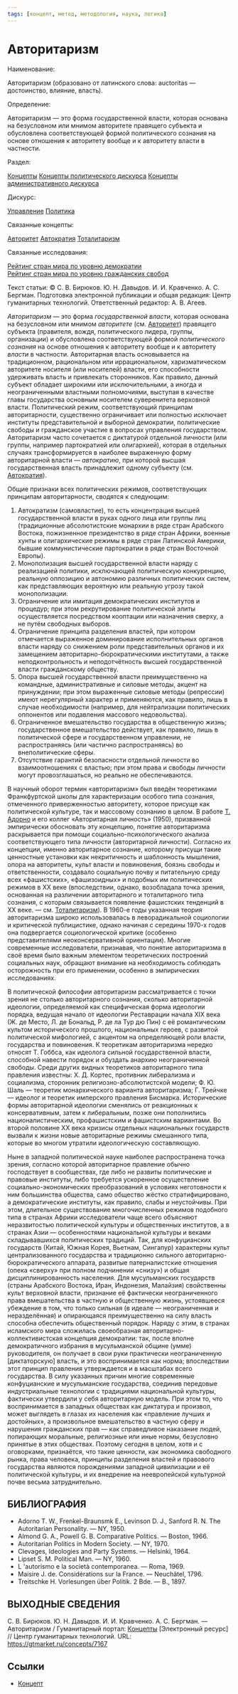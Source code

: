 ```yaml
---
tags: [концепт, метод, методология, наука, логика]
---
```

# Авторитаризм

Наименование:

Авторитаризм (образовано от латинского слова: auctoritas — достоинство, влияние, власть).

Определение:

Авторитаризм — это форма государственной власти, которая основана на безусловном или мнимом авторитете правящего субъекта и обусловлена соответствующей формой политического сознания на основе отношения к авторитету вообще и к авторитету власти в частности.

Раздел:

[Концепты](https://gtmarket.ru/concepts/)  [Концепты политического дискурса](https://gtmarket.ru/concepts/political-concepts) [Концепты административного дискурса](https://gtmarket.ru/concepts/administrative-concepts)

Дискурс:

[Управление](https://gtmarket.ru/concepts/6867) [Политика](https://gtmarket.ru/concepts/6865)

Связанные концепты:

[Авторитет](https://gtmarket.ru/concepts/7166) [Автократия](https://gtmarket.ru/concepts/7165) [Тоталитаризм](https://gtmarket.ru/concepts/7168)

Связанные исследования:

[Рейтинг стран мира по уровню демократии](https://gtmarket.ru/ratings/democracy-index)  
[Рейтинг стран мира по уровню гражданских свобод](https://gtmarket.ru/ratings/freedom-in-the-world)

Текст статьи: © С. В. Бирюков. Ю. Н. Давыдов. И. И. Кравченко. А. С. Бергман. Подготовка электронной публикации и общая редакция: Центр гуманитарных технологий. Ответственный редактор: А. В. Агеев.

_Авторитаризм_ — это форма _государственной власти_, которая основана на безусловном или мнимом _авторитете_ (см. [Авторитет](https://gtmarket.ru/concepts/7166)) правящего субъекта (правителя, вождя, политического лидера, группы, организации) и обусловлена соответствующей формой _политического сознания_ на основе отношения к авторитету вообще и к авторитету _власти_ в частности. Авторитарная власть основывается на традиционном, рациональном или иррациональном, харизматическом авторитете носителя (или носителей) власти, его способности удерживать власть и привлекать сторонников. Как правило, данный субъект обладает широкими или исключительными, а иногда и неограниченными властными полномочиями, выступая в качестве главы государства основным носителем суверенитета верховной власти. Политический режим, соответствующий принципам авторитарности, существенно ограничивает или полностью исключает институты представительной и выборной демократии, политические свободы и гражданское участие в вопросах управления государством. Авторитаризм часто сочетается с диктатурой отдельной личности (или группы, например партократией или олигархией), которая в отдельных случаях трансформируется в наиболее выраженную форму авторитарной власти — _автократию_, при которой высшая государственная власть принадлежит одному субъекту (см. [Автократия](https://gtmarket.ru/concepts/7165)).

Общие признаки всех политических режимов, соответствующих принципам авторитарности, сводятся к следующим:

1. Автократизм (самовластие), то есть концентрация высшей государственной власти в руках одного лица или группы лиц (традиционные абсолютистские монархии в ряде стран Арабского Востока, пожизненное президентство в ряде стран Африки, военные хунты и олигархические режимы в ряде стран Латинской Америки, бывшие коммунистические партократии в ряде стран Восточной Европы).
2. Монополизация высшей государственной власти наряду с реализацией политики, исключающей политическую конкуренцию, реальную оппозицию и автономию различных политических систем, как представляющих вероятную или реальную угрозу такой монополизации.
3. Ограничение или имитация демократических институтов и процедур; при этом рекрутирование политической элиты осуществляется посредством кооптации или назначения сверху, а не путём свободных выборов.
4. Ограничение принципа разделения властей, при котором отмечается выраженное доминирование исполнительных органов власти наряду со снижением роли представительных органов и их замещением авторитарно-бюрократическими институтами, а также неподконтрольность и неподотчётность высшей государственной власти гражданскому обществу.
5. Опора высшей государственной власти преимущественно на командные, административные и силовые методы, акцент на принуждении; при этом выраженные силовые методы (репрессии) имеют нерегулярный характер и применяются, как правило, лишь в случае необходимости (например, для нейтрализации политических оппонентов или подавления массового недовольства).
6. Ограниченное вмешательство государства в общественную жизнь; государственное вмешательство действует, как правило, лишь в политической сфере и государственном управлении, не распространяясь (или частично распространяясь) во внеполитические сферы.
7. Отсутствие гарантий безопасности отдельной личности во взаимоотношениях с властью; при этом права и свободы личности могут провозглашаться, но реально не обеспечиваются.

В научный оборот термин «авторитаризм» был введён теоретиками Франкфуртской школы для характеризации особого типа сознания, отмеченного приверженностью авторитету, которое присуще как политической культуре, так и массовому сознанию в целом. В работе [Т. Адорно](https://gtmarket.ru/personnels/teodor-adorno) и его коллег «Авторитарная личность» (1950), призванной эмпирически обосновать эту концепцию, понятие авторитаризма раскрывается при помощи социально-психологического анализа соответствующего типа личности (авторитарной личности). Согласно их концепции, именно авторитарное сознание, которому присущи такие ценностные установки как некритичность и шаблонность мышления, опора на авторитеты, культ власти и повиновения, боязнь свободы и ответственности, создавало социальную почву и питательную среду всех «фашистских», «фашизоидных» и подобных им политических режимов в XX веке (впоследствии, однако, возобладала точка зрения, основанная на различении авторитарного и тоталитарного типа сознания, с которым связывается появление фашистских тенденций в XX веке. — см. [Тоталитаризм](https://gtmarket.ru/concepts/7168)). В 1960-е годы указанная теория авторитаризма широко использовалась в леворадикальной социологии и критической публицистике, однако начиная с середины 1970-х годов она подвергается социологической критике (особенно представителями неоконсервативной ориентации). Многие современные исследователи, признавая, что понятие авторитаризма в своё время было важным элементом теоретических построений социальных наук, обращают внимание на необходимость соблюдать осторожность при его применении, особенно в эмпирических исследованиях.

В политической философии авторитаризм рассматривается с точки зрения не столько авторитарного сознания, сколько авторитарной идеологии, определяемой как специфическая форма идеологии порядка, ведущая начало от идеологии Реставрации начала XIX века (Ж. де Место, Л. де Бональд, Р. де ла Тур дю Пин) с её романтическим культом исторического прошлого, национальных героев, с развитой политической мифологией, с акцентом на определяющей роли власти, государства и повиновения. К теоретикам авторитаризма нередко относят Т. Гоббса, как идеолога сильной государственной власти, способной навести порядок и обуздать анархию неограниченной свободы. Среди других видных теоретиков авторитарного типа правления известны: X. Д. Кортес, противник либерализма и социализма, сторонник религиозно-абсолютистской модели; Ф. Ю. Шаль — теоретик монархического варианта авторитаризма; Г. Трейчке — идеолог и теоретик имперского правления Бисмарка. Исторические формы авторитарной идеологии сменялись от реакционных к консервативным, затем к либеральным, позже они пополнились националистическим, профашистским и фашистским вариантами. Во второй половине XX века кризисы отдельных национальных государств вызвали к жизни новые авторитарные режимы смешанного типа, которые во многом утратили идеологическую составляющую.

Ныне в западной политической науке наиболее распространена точка зрения, согласно которой авторитарное правление обычно господствует в сообществах, где либо не развиты политические и правовые институты, либо требуется ускоренное осуществление социально-экономических преобразований в условиях неготовности к ним большинства общества, само общество жёстко стратифицировано, а демократические институты, как правило, слабы и неустойчивы. При этом, длительное существование многочисленных режимов подобного типа в странах Африки исследователи чаще всего объясняют неразвитостью политической культуры и общественных институтов, а в странах Азии — особенностями национальной культуры и веками складывавшихся политических традиций. Так, для конфуцианских государств (Китай, Южная Корея, Вьетнам, Сингапур) характерны культ централизованного государства и традиционно сильного авторитарно-бюрократического аппарата, развитые патерналистские отношения (опека «сверху» при полном подчинении «снизу») и общая дисциплинированность населения. Для мусульманских государств (страны Арабского Востока, Иран, Индонезия, Малайзия) свойственны культ верховной власти, признание её фактически неограниченного права вмешательства в частную и общественную жизнь, устоявшееся убеждение в том, что только сильная (в идеале — неограниченная и неразделённая) и опирающаяся преимущественно на силу власть способна обеспечить общественный порядок. Наряду с этим, в странах исламского мира сложилась своеобразная авторитарно-коллективистская концепция демократии: так, после вполне демократичного избрания в мусульманской общине (умме) руководителя, он получает в свои руки практически неограниченную [диктаторскую] власть, и это воспринимается как норма; впоследствии этот принцип правления утверждается и в масштабах всего государства. В силу указанных причин многие современные конфуцианские и мусульманские государства, соединив передовые индустриальные технологии с традициями национальной культуры, фактически утвердили у себя авторитарную модель. При этом то, что воспринимается в западных обществах как диктатура и произвол, может выглядеть в глазах их населения как «правление лучших и достойных», а произвольное вмешательство в частную сферу и нарушения гражданских прав — как справедливое наказание людей, попирающих моральные, религиозные или иные нормы, безусловно принятые в этих обществах. Поэтому сегодня в целом, хотя и с оговорками, признаётся, что такие ценности, как экономика свободного рынка, права человека, принципы разделения властей и правового государства являются порождениями западной цивилизации и её политической культуры, и их внедрение на неевропейской культурной почве весьма затруднительно.

## БИБЛИОГРАФИЯ

- Adorno T. W., Frenkel-Braunsmk Ε., Levinson D. J., Sanford R. N. The Autoritarian Personality. — NY, 1950.
- Almond G. Α., Powell G. В. Comparative Politics. — Boston, 1966.
- Autoritarian Politics in Modern Society. — NY, 1970.
- Clevages, Ideologies and Party Systems. — Helsinki, 1964.
- Lipset S. M. Political Man. — NY, 1960.
- L 'autorismo e la società contemporanea. — Roma, 1969.
- Maisire J. de. Considérations sur la France. — Neuchâtel, 1796.
- Treitschke H. Vorlesungen über Politik. 2 Bde. — В., 1897.

## ВЫХОДНЫЕ СВЕДЕНИЯ

С. В. Бирюков. Ю. Н. Давыдов. И. И. Кравченко. А. С. Бергман. — Авторитаризм / Гуманитарный портал: [Концепты](https://gtmarket.ru/concepts/) [Электронный ресурс] // Центр гуманитарных технологий. URL: <https://gtmarket.ru/concepts/7167>

## Ссылки

- [Концепт](Концепт.md)
